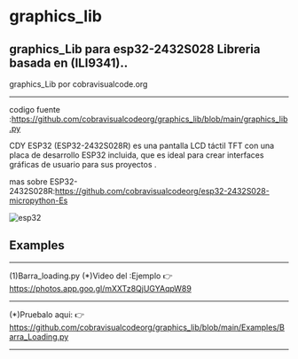 

# graphics_lib
graphics_Lib para esp32-2432S028 
Libreria basada en (ILI9341)..
-----------------------------------
graphics_Lib por cobravisualcode.org
____________________________________
codigo fuente :https://github.com/cobravisualcodeorg/graphics_lib/blob/main/graphics_lib.py




 CDY ESP32 (ESP32-2432S028R) es una pantalla LCD táctil TFT con una placa de desarrollo ESP32 incluida, que es ideal para crear interfaces gráficas de usuario para sus proyectos .


 mas sobre ESP32-2432S028R:https://github.com/cobravisualcodeorg/esp32-2432S028-micropython-Es


 
![esp32](https://github.com/user-attachments/assets/501176c8-e689-4e3c-bb12-696cdcad5521)

Examples
---------
_________________________________________________________________________________________
(1)Barra_loading.py
(*)Video del :Ejemplo
👉https://photos.app.goo.gl/mXXTz8QjUGYAqpW89
________________________________________________________________________________________
(*)Pruebalo aqui:
👉https://github.com/cobravisualcodeorg/graphics_lib/blob/main/Examples/Barra_Loading.py
_________________________________________________________________________________________
